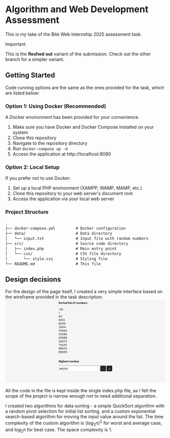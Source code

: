 # Algorithm and Web Development Assessment

This is my take of the Bitė Web Internship 2025 assessment task.

> [!IMPORTANT]
> This is the <b>fleshed out</b> variant of the submission. Check out the other branch for a simpler variant.

## Getting Started
Code running options are the same as the ones provided for the task, which are listed below:

### Option 1: Using Docker (Recommended)
A Docker environment has been provided for your convenience.

1. Make sure you have Docker and Docker Compose installed on your system
2. Clone this repository
3. Navigate to the repository directory
4. Run `docker-compose up -d`
5. Access the application at http://localhost:8080

### Option 2: Local Setup
If you prefer not to use Docker:

1. Set up a local PHP environment (XAMPP, WAMP, MAMP, etc.)
2. Clone this repository to your web server's document root
3. Access the application via your local web server


### Project Structure
```
.
├── docker-compose.yml         # Docker configuration
├── data/                      # Data directory
│   └── input.txt              # Input file with random numbers
├── src/                       # Source code directory
│   ├── index.php              # Main entry point
│   └── css/                   # CSS file directory
│       └── style.css          # Styling file
└── README.md                  # This file
```

## Design decisions

For the design of the page itself, I created a very simple interface based on the wireframe provided in the task 
description.
![The design of the page](page.png)

All the code in the file is kept inside the single index.php file, as I felt the scope of the project is narrow enough
not to need additional separation.

I created two algorithms for data sorting - a simple QuickSort algorithm with a random pivot selection for initial list
sorting, and a custom exponential search-based algorithm for moving the input value around the list. The time complexity of
the custom algorithm is $(log_{2}n)^2$ for worst and average case, and $log_{2}n$ for best case. The space complexity is
1\.